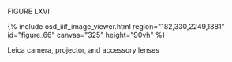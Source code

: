 FIGURE LXVI 

{% include osd_iiif_image_viewer.html region="182,330,2249,1881" id="figure_66" canvas="325" height="90vh" %}

Leica camera, projector, and accessory lenses 

